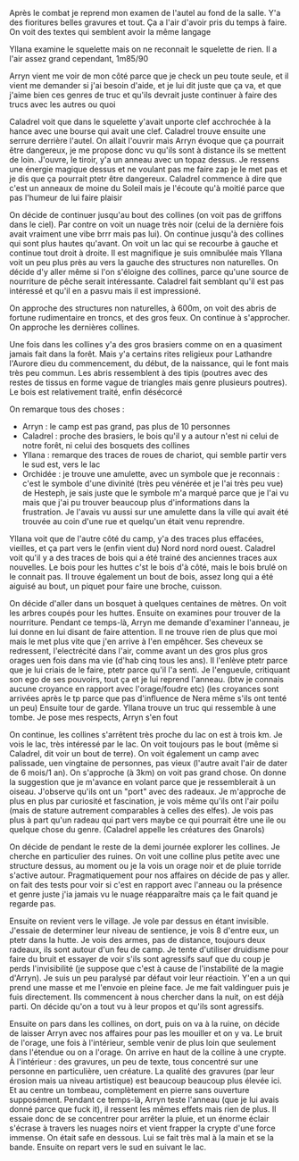 Après le combat je reprend mon examen de l'autel au fond de la salle. Y'a des fioritures belles gravures et tout. Ça a l'air d'avoir pris du temps à faire. On voit des textes qui semblent avoir la même langage

Yllana examine le squelette mais on ne reconnait le squelette de rien. Il a l'air assez grand cependant, 1m85/90

Arryn vient me voir de mon côté parce que je check un peu toute seule, et il vient me demander si j'ai besoin d'aide, et je lui dit juste que ça va, et que j'aime bien ces genres de truc et qu'ils devrait juste continuer à faire des trucs avec les autres ou quoi

Caladrel voit que dans le squelette y'avait unporte clef acchrochée à la hance avec une bourse qui avait une clef. Caladrel trouve ensuite une serrure derrière l'autel. On allait l'ouvrir mais Arryn évoque que ça pourrait être dangereux, je me propose donc vu qu'ils sont à distance ils se mettent de loin. J'ouvre, le tiroir, y'a un anneau avec un topaz dessus. Je ressens une énergie magique dessus et ne voulant pas me faire zap je le met pas et je dis que ça pourrait ptetr être dangereux. Caladrel commence à dire que c'est un anneaux de moine du Soleil mais je l'écoute qu'à moitié parce que pas l'humeur de lui faire plaisir

On décide de continuer jusqu'au bout des collines (on voit pas de griffons dans le ciel). Par contre on voit un nuage très noir (celui de la dernière fois avait vraiment une vibe brrr mais pas lui). On continue jusqu'à des collines qui sont plus hautes qu'avant.  On voit un lac qui se recourbe à gauche et continue tout droit à droite. Il est magnifique je suis omnibulée mais Yllana voit un peu plus près au vers la gauche des structures non naturelles. On décide d'y aller même si l'on s'éloigne des collines, parce qu'une source de nourriture de pêche serait intéressante. Caladrel fait semblant qu'il est pas intéressé et qu'il en a pasvu mais il est impressioné.

On approche des structures non naturelles, à 600m, on voit des abris de fortune rudimentaire en troncs, et des gros feux. On continue à s'approcher. On approche les dernières collines. 

Une fois dans les collines y'a des gros brasiers comme on en a quasiment jamais fait dans la forêt. Mais y'a certains rites religieux pour Lathandre l'Aurore dieu du commencement, du début, de la naissance, qui le font mais très peu commun.  Les abris ressemblent à des tipis (poutres avec des restes de tissus en forme vague de triangles mais genre plusieurs poutres). Le bois est relativement traité, enfin désécorcé

On remarque tous des choses :
- Arryn : le camp est pas grand, pas plus de 10 personnes
- Caladrel : proche des brasiers, le bois qu'il y a autour n'est ni celui de notre forêt, ni celui des bosquets des collines
- Yllana : remarque des traces de roues de chariot, qui semble partir vers le sud est, vers le lac
- Orchidée : je trouve une amulette, avec un symbole que je reconnais : c'est le symbole d'une divinité (très peu vénérée et je l'ai très peu vue) de Hesteph, je sais juste que le symbole m'a marqué parce que je l'ai vu mais que j'ai pu trouver beaucoup plus d'informations dans la frustration. Je l'avais vu aussi sur une amulette dans la ville qui avait été trouvée au coin d'une rue et quelqu'un était venu reprendre.

Yllana voit que de l'autre côté du camp, y'a des traces plus effacées, vieilles, et ça part vers le (enfin vient du) Nord nord nord ouest. Caladrel voit qu'il y a des traces de bois qui a été trainé des anciennes traces aux nouvelles. Le bois pour les huttes c'st le bois d'à côté, mais le bois brulé on le connait pas. Il trouve également un bout de bois, assez long qui a été aiguisé au bout, un piquet pour faire une broche, cuisson.

On décide d'aller dans un bosquet à quelques centaines de mètres. On voit les arbres coupés pour les huttes. Ensuite on examines pour trouver de la nourriture. Pendant ce temps-là, Arryn me demande d'examiner l'anneau, je lui donne en lui disant de faire attention. Il ne trouve rien de plus que moi mais le met plus vite que j'en arrive à l'en empêhcer. Ses cheveux se redressent, l'electrécité dans l'air, comme avant un des gros plus gros orages uen fois dans ma vie (d'hab cinq tous les ans). Il l'enlève ptetr parce que je lui criais de le faire, ptetr parce qu'il l'a senti. Je l'engueule, critiquant son ego de ses pouvoirs, tout ça et je lui reprend l'anneau. (btw je connais aucune croyance en rapport avec l'orage/foudre etc) (les croyances sont arrivées après le tp parce que pas d'influence de Nera même s'ils ont tenté un peu)
Ensuite tour de garde. Yllana trouve un truc qui ressemble à une tombe. Je pose mes respects, Arryn s'en fout

On continue, les collines s'arrêtent très proche du lac on est à trois km. Je vois le lac, très intéressé par le lac. On voit toujours pas le bout (même si Caladrel, dit voir un bout de terre). On voit également un camp avec palissade, uen vingtaine de personnes, pas vieux (l'autre avait l'air de dater de 6 mois/1 an). On s'approche (à 3km) on voit pas grand chose. On donne la suggestion que je m'avance en volant parce que je ressemblerait à un oiseau. J'observe qu'ils ont un "port" avec des radeaux. Je m'approche de plus en plus par curiosité et fascination, je vois même qu'ils ont l'air poilu (mais de stature autrement comparables à celles des elfes). Je vois pas plus à part qu'un radeau qui part vers maybe ce qui pourrait être une ile ou quelque chose du genre. (Caladrel appelle les créatures des Gnarols)

On décide de pendant le reste de la demi journée explorer les collines. Je cherche en particulier des ruines. On voit une colline plus petite avec une structure dessus, au moment ou je la vois un orage noir et de pluie torride s'active autour. Pragmatiquement pour nos affaires on décide de pas y aller. on fait des tests pour voir si c'est en rapport avec l'anneau ou la présence et genre juste j'ia jamais vu le nuage réapparaître mais ça le fait quand je regarde pas.

Ensuite on revient vers le village. Je vole par dessus en étant invisible. J'essaie de determiner leur niveau de sentience, je vois 8 d'entre eux, un ptetr dans la hutte. Je vois des armes, pas de distance, toujours deux radeaux, ils sont autour d'un feu de camp. Je tente d'utiliser druidisme pour faire du bruit et essayer de voir s'ils sont agressifs sauf que du coup je perds l'invisibilité (je suppose que c'est à cause de l'instabilité de la magie d'Arryn). Je suis un peu paralysé par défaut voir leur réactioin. Y'en a un qui prend une masse et me l'envoie en pleine face. Je me fait valdinguer puis je fuis directement. Ils commencent à nous chercher dans la nuit, on est déjà parti. On décide qu'on a tout vu à leur propos et qu'ils sont agressifs.

Ensuite on pars dans les collines, on dort, puis on va à la ruine, on décide de laisser Arryn avec nos affaires pour pas les mouiller et on y va. Le bruit de l'orage, une fois à l'intérieur, semble venir de plus loin que seulement dans l'étendue ou on a l'orage. On arrive en haut de la colline à une crypte. À l'intérieur : des gravures, un peu de texte, tous concentré sur une personne en particulière, uen créature. La qualité des gravures (par leur érosion mais ua niveau artistique) est beaucoup beaucoup plus élevée ici. Et au centre un tombeau, complètement en pierre sans ouverture supposément. Pendant ce temps-là, Arryn teste l'anneau (que je lui avais donné parce que fuck it), il ressent les mêmes effets mais rien de plus. Il essaie donc de se concentrer pour arrêter la pluie, et un énorme éclair s'écrase à travers les nuages noirs et vient frapper la crypte d'une force immense. On était safe en dessous. Lui se fait très mal à la main et se la bande. Ensuite on repart vers le sud en suivant le lac.